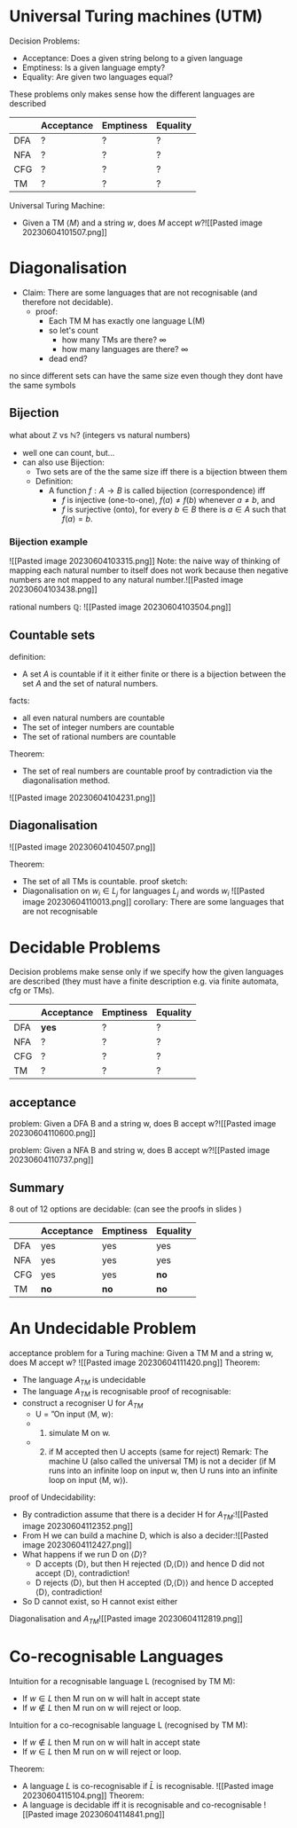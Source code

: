 
# Universal Turing machines (UTM)
Decision Problems:
* Acceptance: Does a given string belong to a given language
* Emptiness: Is a given language empty?
* Equality: Are given two languages equal?

These problems only makes sense how the different languages are described 

|     | Acceptance | Emptiness | Equality |
|-----|------------|-----------|----------|
| DFA | ?          | ?         | ?        |
| NFA | ?          | ?         | ?        |
| CFG | ?          | ?         | ?        |
| TM  | ?          | ?         | ?        |

Universal Turing Machine:
* Given a TM $\langle M \rangle$ and a string $w$, does $M$ accept $w$?![[Pasted image 20230604101507.png]]


# Diagonalisation
* Claim: There are some languages that are not recognisable (and therefore not decidable).
	* proof:
		* Each TM M has exactly one language L(M)
		* so let's count
			* how many TMs are there? $\infty$
			* how many languages are there? $\infty$
		* dead end?

no since different sets can have the same size even though they dont have the same symbols

## Bijection
what about $\mathbb{Z}$ vs $\mathbb{N}$? (integers vs natural numbers)
* well one can count, but...
* can also use Bijection:
	* Two sets are of the the same size iff there is a bijection btween them
	* Definition:
		* A function $f: A \rightarrow B$ is called bijection (correspondence) iff
			* $f$ is injective (one-to-one), $f(a) \neq f(b)$ whenever $a\neq b$, and
			* $f$ is surjective (onto), for every $b \in B$ there is $a\in A$ such that $f(a)=b$.

### Bijection example
![[Pasted image 20230604103315.png]]
Note: the naive way of thinking of mapping each natural number to itself does not work because then negative numbers are not mapped to any natural number.![[Pasted image 20230604103438.png]]

rational numbers $\mathbb{Q}$:
![[Pasted image 20230604103504.png]]

## Countable sets
definition:
* A set $A$ is countable if it it either finite or there is a bijection between the set $A$ and the set of natural numbers.

facts: 
* all even natural numbers are countable 
* The set of integer numbers are countable 
* The set of rational numbers are countable 

Theorem: 
* The set of real numbers are countable 
proof by contradiction via the diagonalisation method.

![[Pasted image 20230604104231.png]]

## Diagonalisation 
![[Pasted image 20230604104507.png]]

Theorem:
* The set of all TMs is countable.
proof sketch: 
* Diagonalisation on $w_i \in L_j$ for languages $L_j$ and words $w_i$ ![[Pasted image 20230604110013.png]]
corollary: There are some languages that are not recognisable 


# Decidable Problems
Decision problems make sense only if we specify how the given languages are described (they must have a finite description e.g. via finite automata, cfg or TMs).

|     | Acceptance | Emptiness | Equality |
|-----|------------|-----------|----------|
| DFA | **yes**          | ?         | ?        |
| NFA | ?          | ?         | ?        |
| CFG | ?          | ?         | ?        |
| TM  | ?          | ?         | ?        |

## acceptance
problem: Given a DFA B and a string w, does B accept w?![[Pasted image 20230604110600.png]]

problem: Given a NFA B and string w, does B accept w?![[Pasted image 20230604110737.png]]


## Summary 
8 out of 12 options are decidable: (can see the proofs in slides )

|     | Acceptance | Emptiness | Equality |
|-----|------------|-----------|----------|
| DFA | yes          | yes         | yes        |
| NFA | yes          | yes         | yes       |
| CFG | yes          | yes         | **no**        |
| TM  | **no**          | **no**         | **no**        |


# An Undecidable Problem
acceptance problem for a Turing machine: Given a TM M and a string w, does M accept w?
![[Pasted image 20230604111420.png]]
Theorem:
* The language $A_{TM}$ is undecidable 
* The language $A_{TM}$ is recognisable 
proof of recognisable:
* construct a recogniser U for $A_{TM}$
	* U = ”On input ⟨M, w⟩:
	* 1. simulate M on w.
	* 2. if M accepted then U accepts (same for reject)
Remark: The machine U (also called the universal TM) is not a decider (if M runs into an infinite loop on input w, then U runs into an infinite loop on input ⟨M, w⟩).

proof of Undecidability:
* By contradiction assume that there is a decider H for $A_{TM}$:![[Pasted image 20230604112352.png]]
* From H we can build a machine D, which is also a decider:![[Pasted image 20230604112427.png]]
* What happens if we run D on $\langle D \rangle$?
	* D accepts ⟨D⟩, but then H rejected ⟨D,⟨D⟩⟩ and hence D did not accept ⟨D⟩, contradiction!
	* D rejects ⟨D⟩, but then H accepted ⟨D,⟨D⟩⟩ and hence D accepted ⟨D⟩, contradiction! 
* So D cannot exist, so H cannot exist either 

Diagonalisation and $A_{TM}$![[Pasted image 20230604112819.png]]


# Co-recognisable Languages
Intuition for a recognisable language L (recognised by TM M):
* If $w \in L$ then M run on w will halt in accept state
* If $w \notin L$ then M run on w will reject or loop.

Intuition for a co-recognisable language L (recognised by TM M):
* If $w \notin L$ then M run on w will halt in accept state
* If $w \in L$ then M run on w will reject or loop.

Theorem: 
* A language $L$ is co-recognisable if $\bar{L}$ is recognisable. ![[Pasted image 20230604115104.png]]
Theorem:
*  A language is decidable iff it is recognisable and co-recognisable ![[Pasted image 20230604114841.png]]
